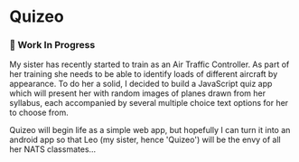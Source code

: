 # Quizeo

### :construction: Work In Progress

My sister has recently started to train as an Air Traffic Controller. As part of her training she needs to be able to identify loads of different aircraft by appearance. To do her a solid, I decided to build a JavaScript quiz app which will present her with random images of planes drawn from her syllabus, each accompanied by several multiple choice text options for her to choose from.

Quizeo will begin life as a simple web app, but hopefully I can turn it into an android app so that Leo (my sister, hence 'Quizeo') will be the envy of all her NATS classmates...
